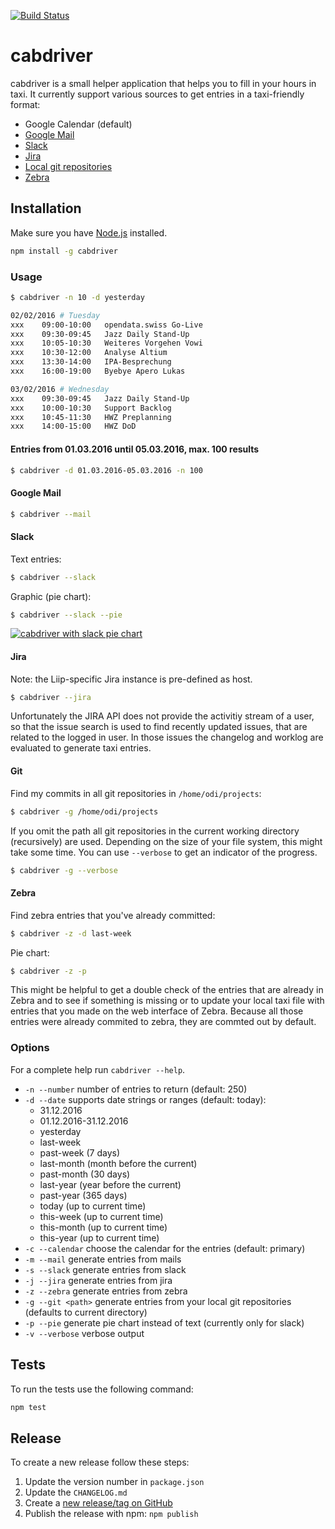 [![Build Status](https://travis-ci.org/metaodi/cabdriver.svg?branch=master)](https://travis-ci.org/metaodi/cabdriver)

cabdriver
=========

cabdriver is a small helper application that helps you to fill in your hours in taxi.
It currently support various sources to get entries in a taxi-friendly format:

* Google Calendar (default)
* [Google Mail](#google-mail)
* [Slack](#slack)
* [Jira](#jira)
* [Local git repositories](#git)
* [Zebra](#zebra)

## Installation

Make sure you have [Node.js](https://nodejs.org/en/) installed.

```bash
npm install -g cabdriver
```

### Usage

```bash
$ cabdriver -n 10 -d yesterday

02/02/2016 # Tuesday
xxx    09:00-10:00   opendata.swiss Go-Live
xxx    09:30-09:45   Jazz Daily Stand-Up
xxx    10:05-10:30   Weiteres Vorgehen Vowi
xxx    10:30-12:00   Analyse Altium
xxx    13:30-14:00   IPA-Besprechung
xxx    16:00-19:00   Byebye Apero Lukas

03/02/2016 # Wednesday
xxx    09:30-09:45   Jazz Daily Stand-Up
xxx    10:00-10:30   Support Backlog
xxx    10:45-11:30   HWZ Preplanning
xxx    14:00-15:00   HWZ DoD
```


#### Entries from 01.03.2016 until 05.03.2016, max. 100 results
```bash
$ cabdriver -d 01.03.2016-05.03.2016 -n 100
```

#### Google Mail

```bash
$ cabdriver --mail
```

#### Slack

Text entries:
```bash
$ cabdriver --slack
```

Graphic (pie chart):
```bash
$ cabdriver --slack --pie
```
[![cabdriver with slack pie chart](http://i.imgur.com/KcPgjcU.png)](#)

#### Jira

Note: the Liip-specific Jira instance is pre-defined as host.

```bash
$ cabdriver --jira
```

Unfortunately the JIRA API does not provide the activitiy stream of a user, so that the issue search is used to find recently updated issues, that are related to the logged in user.
In those issues the changelog and worklog are evaluated to generate taxi entries.

#### Git

Find my commits in all git repositories in `/home/odi/projects`:
```bash
$ cabdriver -g /home/odi/projects
```

If you omit the path all git repositories in the current working directory (recursively) are used.
Depending on the size of your file system, this might take some time.
You can use `--verbose` to get an indicator of the progress.

```bash
$ cabdriver -g --verbose
```

#### Zebra

Find zebra entries that you've already committed:
```bash
$ cabdriver -z -d last-week
```

Pie chart:
```bash
$ cabdriver -z -p
```

This might be helpful to get a double check of the entries that are already in Zebra and to see if something is missing or to update your local taxi file with entries that you made on the web interface of Zebra.
Because all those entries were already commited to zebra, they are commted out by default.

### Options

For a complete help run `cabdriver --help`.

* `-n --number` number of entries to return (default: 250)
* `-d --date` supports date strings or ranges (default: today):
  * 31.12.2016
  * 01.12.2016-31.12.2016
  * yesterday
  * last-week
  * past-week (7 days)
  * last-month (month before the current)
  * past-month (30 days)
  * last-year (year before the current)
  * past-year (365 days)
  * today (up to current time)
  * this-week (up to current time)
  * this-month (up to current time)
  * this-year (up to current time)
* `-c --calendar` choose the calendar for the entries (default: primary)
* `-m --mail` generate entries from mails
* `-s --slack` generate entries from slack
* `-j --jira` generate entries from jira
* `-z --zebra` generate entries from zebra
* `-g --git <path>` generate entries from your local git repositories (defaults to current directory)
* `-p --pie` generate pie chart instead of text (currently only for slack)
* `-v --verbose` verbose output

## Tests

To run the tests use the following command:

```bash
npm test
```

## Release

To create a new release follow these steps:

1. Update the version number in `package.json`
1. Update the `CHANGELOG.md`
1. Create a [new release/tag on GitHub](https://github.com/metaodi/cabdriver/releases)
1. Publish the release with npm: `npm publish`
